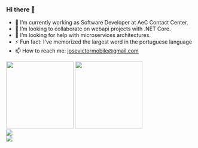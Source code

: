 ### Hi there 👋

- 🔭 I’m currently working as Software Developer at AeC Contact Center.
- 👯 I’m looking to collaborate on webapi projects with .NET Core.
- 🤔 I’m looking for help with microservices architectures.
- ⚡ Fun fact: I've memorized the largest word in the portuguese language
- 📫 How to reach me: josevictormobile@gmail.com 

<div>
  <img height="180em" src="https://github-readme-stats.vercel.app/api?username=josevictormobile&show_icons=true&theme=dracula&include_all_commits=true&count_private=true"/>
  <img height="180em" src="https://github-readme-stats.vercel.app/api/top-langs/?username=josevictormobile&layout=compact&langs_count=7&theme=dracula"/>
</div>

<div style="display: inline_block">
  <di>
    <a href="https://www.youtube.com/watch?v=GqOkRvNbHeU&list=PLGOSSmMHckW1SmNbtpS0eyVwWgL-i_Fu8&index=1" target="_blank"><img src="https://img.shields.io/badge/YouTube-FF0000?style=for-the-badge&logo=youtube&logoColor=white" /></a>
  </div>
 <di> 
   <a href="https://www.linkedin.com/in/jos%C3%A9-victor-martins-figueiredo-21a70217b/" target="_blank"><img src="https://img.shields.io/badge/-LinkedIn-%230077B5?style=for-the-badge&logo=linkedin&logoColor=white" target="_blank"></a> 
 </div>
</div>


